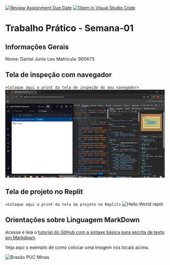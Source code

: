 [![Review Assignment Due Date](https://classroom.github.com/assets/deadline-readme-button-22041afd0340ce965d47ae6ef1cefeee28c7c493a6346c4f15d667ab976d596c.svg)](https://classroom.github.com/a/KTA8mvsy)
[![Open in Visual Studio Code](https://classroom.github.com/assets/open-in-vscode-2e0aaae1b6195c2367325f4f02e2d04e9abb55f0b24a779b69b11b9e10269abc.svg)](https://classroom.github.com/online_ide?assignment_repo_id=20053796&assignment_repo_type=AssignmentRepo)
# Trabalho Prático - Semana-01

## Informações Gerais

Nome: Daniel Junio Leo
Matricula: 900673

## Tela de inspeção com navegador

`<Coloque aqui o print da tela de inspeção do seu navegador>`
![Ferramente do desenvolvedor](images/Print_tela_ferramenta_dev.PNG)

## Tela de projeto no Replit

`<Coloque aqui o print da tela do projeto no Replit>`
![Hello World replit](imagens/Print_Tela_replit.PNG)


## Orientações sobre Linguagem MarkDown

Acesse e leia o [tutorial do GitHub com a sintaxe básica para escrita de texto em Markdown](https://docs.github.com/pt/get-started/writing-on-github/getting-started-with-writing-and-formatting-on-github/basic-writing-and-formatting-syntax).

Veja aqui o exemplo de como colocar uma imagem nos locais acima. 

![Brasão PUC Minas](images/brasao_puc.png)
